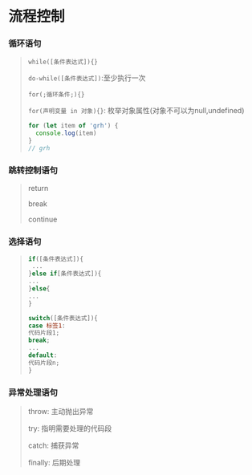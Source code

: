 # 流程控制

### 循环语句

> `while([条件表达式]){}`
>
> `do-while([条件表达式])`:至少执行一次
>
> `for(;循环条件;){}`
>
> `for(声明变量 in 对象){}`: 枚举对象属性(对象不可以为null,undefined)
>
> ```js
> for (let item of 'grh') {
>   console.log(item)
> }
> // grh
> ```

### 跳转控制语句

> return
>
> break
>
> continue

### 选择语句

> ```js
> if([条件表达式]){
>  ...
> }else if[条件表达式]){
> ...
> }else{
> ...
> }
> ```
>
> ```js
> switch([条件表达式]){
> case 标签1:
> 代码片段1;
> break;
> ...
> default:
> 代码片段n;
> }
> ```

### 异常处理语句

> throw: 主动抛出异常
>
> try: 指明需要处理的代码段
>
> catch: 捕获异常
>
> finally: 后期处理
